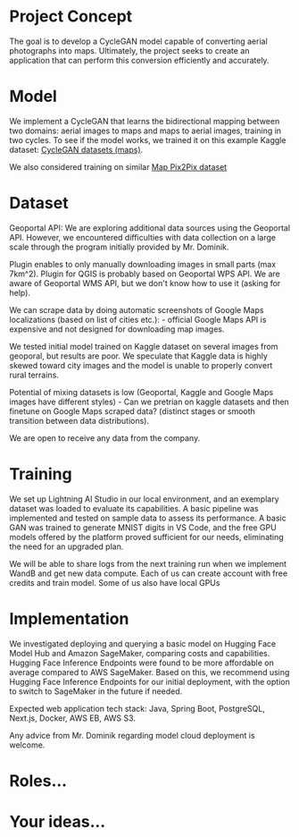 # Project Concept
The goal is to develop a CycleGAN model capable of converting aerial photographs into maps. Ultimately, the project seeks to create an application that can perform this conversion efficiently and accurately.

# Model
We implement a CycleGAN that learns the bidirectional mapping between two domains: aerial images to maps and maps to aerial images, training in two cycles. To see if the model works, we trained it on this example Kaggle dataset: [CycleGAN datasets (maps)](<https://www.kaggle.com/datasets/suyashdamle/cyclegan>).

We also considered training on similar [Map Pix2Pix dataset](https://www.kaggle.com/datasets/valeriyl/yandex-maps-for-pix2pixhd)

# Dataset
Geoportal API: We are exploring additional data sources using the Geoportal API. However, we encountered difficulties with data collection on a large scale through the program initially provided by Mr. Dominik.

Plugin enables to only manually downloading images in small parts (max 7km^2). Plugin for QGIS is probably based on Geoportal WPS API. We are aware of Geoportal WMS API, but we don't know how to use it (asking for help).

We can scrape data by doing automatic screenshots of Google Maps localizations (based on list of cities etc.):
    - official Google Maps API is expensive and not designed for downloading map images.

We tested initial model trained on Kaggle dataset on several images from geoporal, but results are poor. We speculate that Kaggle data is highly skewed toward city images and the model is unable to properly convert rural terrains.

Potential of mixing datasets is low (Geoportal, Kaggle and Google Maps images have different styles)
    - Can we pretrian on kaggle datasets and then finetune on Google Maps scraped data? (distinct stages or smooth transition between data distributions).

We are open to receive any data from the company.

# Training
We set up Lightning AI Studio in our local environment, and an exemplary dataset was loaded to evaluate its capabilities. A basic pipeline was implemented and tested on sample data to assess its performance. A basic GAN was trained to generate MNIST digits in VS Code, and the free GPU models offered by the platform proved sufficient for our needs, eliminating the need for an upgraded plan.

We will be able to share logs from the next training run when we implement WandB and get new data compute. Each of us can create account with free credits and train model. Some of us also have local GPUs

# Implementation
We investigated deploying and querying a basic model on Hugging Face Model Hub and Amazon SageMaker, comparing costs and capabilities. Hugging Face Inference Endpoints were found to be more affordable on average compared to AWS SageMaker. Based on this, we recommend using Hugging Face Inference Endpoints for our initial deployment, with the option to switch to SageMaker in the future if needed.

Expected web application tech stack: Java, Spring Boot, PostgreSQL, Next.js, Docker, AWS EB, AWS S3.

Any advice from Mr. Dominik regarding model cloud deployment is welcome.

# Roles...

# Your ideas...